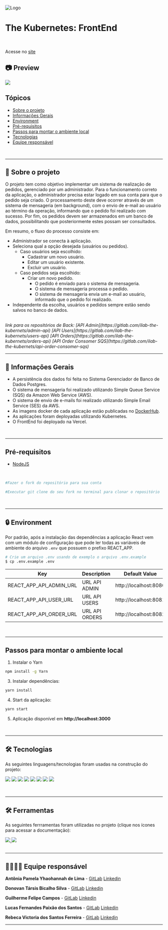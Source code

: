 ![Logo](https://www.notion.so/image/https%3A%2F%2Fbutecotecnologico.com.br%2Fkubernetes-explicado%2Fk8s-logo.png?table=block&id=4bdd526d-997b-4b7a-aff3-60f6d830cb8e&spaceId=b5bde1f6-a69d-4d6a-ba92-e85e080fe677&width=150&height=150&userId=8a4a1998-bbe3-4ecd-8da4-81ad9f899b9c&cache=v2)

# The Kubernetes: FrontEnd

</br>

Acesse no [site](https://front-desafio-final.vercel.app/)<br>

<h2>📷 Preview</h2>
<img src="./gravacao_tela.mp4">

## Tópicos

- [Sobre o projeto](#-sobre-o-projeto)
- [Informações Gerais](#-informações-gerais)
- [Environment](#-environment)
- [Pré-requisitos](#-pré-requisitos)
- [Passos para montar o ambiente local](#-passos-para-montar-o-ambiente-local)
- [Tecnologias](#-tecnologias)
- [Equipe responsável](#-equipe-responsável)

<br/>
<hr/>

## 📌 Sobre o projeto

<p>
O projeto tem como objetivo implementar um sistema de realização de pedidos, gerenciado por um administrador. Para o funcionamento correto da aplicação, o administrador precisa estar logado em sua conta para que o pedido seja criado. O processamento deste deve ocorrer através de um sistema de mensageria (em background), com o envio de e-mail ao usuário ao término da operação, informando que o pedido foi realizado com sucesso.
Por fim, os pedidos devem ser armazenados em um banco de dados, possibilitando que posteriormente estes possam ser consultados.
</p>

Em resumo, o fluxo do processo consiste em:

- Administrador se conecta à aplicação.
- Seleciona qual a opção desejada (usuários ou pedidos).
  - Caso usuários seja escolhido:
    - Cadastrar um novo usuário.
    - Editar um usuário existente.
    - Excluir um usuário.
  - Caso pedidos seja escolhido:
    - Criar um novo pedido.
      - O pedido é enviado para o sistema de mensageria.
      - O sistema de mensageria processa o pedido.
      - O sistema de mensageria envia um e-mail ao usuário, informado que o pedido foi realizado.
- Independente da escolha, usuários e pedidos sempre estão sendo salvos no banco de dados.

</br>

<em>
    link para os repositórios de Back:
    [API Admin](https://gitlab.com/ilab-the-kubernets/admin-api)
    [API Users](https://gitlab.com/ilab-the-kubernets/users-api)
    [API Orders](https://gitlab.com/ilab-the-kubernets/orders-api)
    [API Order Consomer SQS](https://gitlab.com/ilab-the-kubernets/api-order-consomer-sqs)
</em>

<br/>
<hr/>

## 📝 Informações Gerais

- A persistência dos dados foi feita no Sistema Gerenciador de Banco de Dados Postgres.
- O sistema de mensageria foi realizado utilizando Simple Queue Service (SQS) da Amazon Web Service (AWS).
- O sistema de envio de e-mails foi realizado utilizando Simple Email Service (SES) da AWS.
- As imagens docker de cada aplicação estão publicadas no [DockerHub](https://hub.docker.com/).
- As aplicações foram deployadas utilizando Kubernetes.
- O FrontEnd foi deployado na Vercel.

<br/>
<hr/>

## Pré-requisitos

- [NodeJS](https://nodejs.org/en/download/)

</br>

```bash
#Fazer o fork do repositório para sua conta

#Executar git clone do seu fork no terminal para clonar o repositório
```

<br/>
<hr/>

## 🔒 Environment

Por padrão, após a instalação das dependências a aplicação React vem com um módulo de configuração que pode ler todas as variáveis ​​de ambiente do arquivo `.env` que possuem o prefixo REACT_APP.

```bash
# Crie um arquivo .env usando de exemplo o arquivo .env.example
$ cp .env.example .env
```

| Key                     | Description    | Default Value         |
| ----------------------- | -------------- | --------------------- |
| REACT_APP_API_ADMIN_URL | URL API ADMIN  | http://localhost:8080 |
| REACT_APP_API_USER_URL  | URL API USERS  | http://localhost:8081 |
| REACT_APP_API_ORDER_URL | URL API ORDERS | http://localhost:8082 |

<br/>
<hr/>

## Passos para montar o ambiente local

1. Instalar o Yarn

```sh
npm install -g Yarn
```

3. Instalar dependências:

```sh
yarn install
```

4. Start da aplicação:

```sh
yarn start
```

5. Aplicação disponível em **http://localhost:3000**

<br/>
<hr/>

## 🛠 Tecnologias

As seguintes linguagens/tecnologias foram usadas na construção do projeto:

<div>
  
  <img src="https://img.shields.io/badge/HTML5-E34F26?style=for-the-badge&logo=html5&logoColor=white
" target="_blank">
  <img src="https://img.shields.io/badge/CSS3-1572B6?style=for-the-badge&logo=css3&logoColor=white
" target="_blank">
  <img src="https://img.shields.io/badge/JavaScript-F7DF1E?style=for-the-badge&logo=javascript&logoColor=black" target="_blank">
  <img src="https://img.shields.io/badge/React-20232A?style=for-the-badge&logo=react&logoColor=61DAFB
" target="_blank">
  <img src="https://img.shields.io/badge/styled--components-DB7093?style=for-the-badge&logo=styled-components&logoColor=white
" target="_blank">
  <img src="https://img.shields.io/badge/React_Router-CA4245?style=for-the-badge&logo=react-router&logoColor=white
" target="_blank">
  <img src="https://img.shields.io/badge/eslint-3A33D1?style=for-the-badge&logo=eslint&logoColor=white
" target="_blank">
  <img src="https://img.shields.io/badge/prettier-1A2C34?style=for-the-badge&logo=prettier&logoColor=F7BA3E
" target="_blank">
  
</div>

<br/>
<hr/>

## 🛠 Ferramentas

As seguintes ferrramentas foram utilizadas no projeto (clique nos ícones para acessar a documentação):

<div>
    <a href=https://donovan-tarsis.atlassian.net/jira/software/projects/KG4/boards/2>
        <img src="https://img.shields.io/badge/Jira-0052CC?style=for-the-badge&logo=Jira&logoColor=white" target="_blank">
    </a>
    <a href=https://www.notion.so/d797dd90bf404eb889490c76731514e7?v=fd976418c0704b7c9205a5dc80db1826>
        <img src="https://img.shields.io/badge/Notion-000000?style=for-the-badge&logo=notion&logoColor=white" target="_blank">
    </a>
</div>

<br/>
<hr/>

## 👩‍💻🧑‍💻 Equipe responsável

**Antônia Pamela Yhaohannah de Lima** - [GitLab](https://gitlab.com/yhaohannah.lima) [Linkedin](https://www.linkedin.com/in/yhaohannah-lima-954690216/)

**Donovan Társis Bicalho Silva** - [GitLab](https://gitlab.com/donovan.tarsis) [Linkedin](https://www.linkedin.com/in/donovan-tarsis/)

**Guilherme Felipe Campos** - [GitLab](https://gitlab.com/GuilhermeFelipeCampos) [Linkedin](https://www.linkedin.com/in/guilhermefelipecampos/)

**Lucas Fernandes Paixão dos Santos** - [GitLab](https://gitlab.com/lucasfpds) [Linkedin](https://www.linkedin.com/in/lfpds/)

**Rebeca Victoria dos Santos Ferreira** - [GitLab](https://gitlab.com/rvsfrebeca1) [Linkedin](https://www.linkedin.com/in/rebecaferreirajs/)

---
